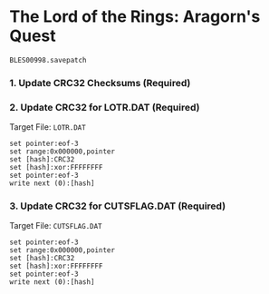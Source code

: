 #  The Lord of the Rings: Aragorn's Quest  

`BLES00998.savepatch`

### 1.  Update CRC32 Checksums (Required)
### 2. Update CRC32 for LOTR.DAT (Required)

Target File: `LOTR.DAT`

```
set pointer:eof-3
set range:0x000000,pointer
set [hash]:CRC32
set [hash]:xor:FFFFFFFF
set pointer:eof-3
write next (0):[hash]
```

### 3. Update CRC32 for CUTSFLAG.DAT (Required)

Target File: `CUTSFLAG.DAT`

```
set pointer:eof-3
set range:0x000000,pointer
set [hash]:CRC32
set [hash]:xor:FFFFFFFF
set pointer:eof-3
write next (0):[hash]
```

